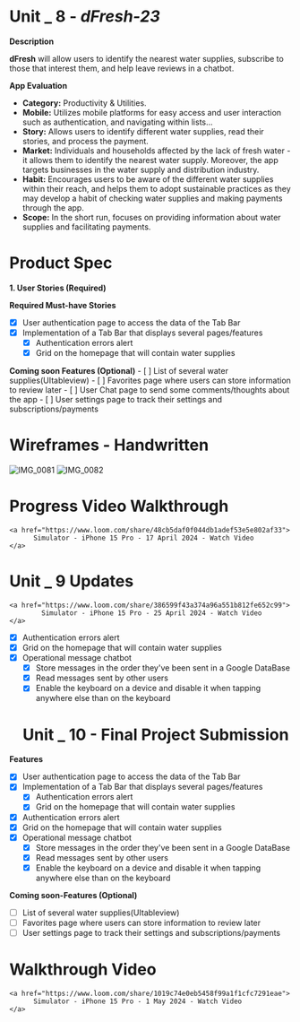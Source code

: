 # Unit _ 8 - *dFresh-23*

**Description**

**dFresh** will allow users to identify the nearest water supplies, subscribe to those that interest them, and help leave reviews in a chatbot.

**App Evaluation**

- **Category:** Productivity & Utilities.
- **Mobile:** Utilizes mobile platforms for easy access and user interaction such as authentication, and navigating within lists...
- **Story:** Allows users to identify different water supplies, read their stories, and process the payment.
- **Market:** Individuals and households affected by the lack of fresh water - it allows them to identify the nearest water supply. Moreover, the app targets businesses in the water supply and distribution industry.
- **Habit:** Encourages users to be aware of the different water supplies within their reach, and helps them to adopt sustainable practices as they may develop a habit of checking water supplies and making payments through the app.
- **Scope:** In the short run, focuses on providing information about water supplies and facilitating payments.

# Product Spec

**1. User Stories (Required)**

**Required Must-have Stories**

- [X] User authentication page to access the data of the Tab Bar
- [X] Implementation of a Tab Bar that displays several pages/features
    - [X] Authentication errors alert
    - [X] Grid on the homepage that will contain water supplies
     
**Coming soon Features (Optional)**
    - [ ] List of several water supplies(UItableview)
    - [ ] Favorites page where users can store information to review later
    - [ ] User Chat page to send some comments/thoughts about the app
    - [ ] User settings page to track their settings and subscriptions/payments
  
# Wireframes - Handwritten

![IMG_0081](https://github.com/JCkang23/dFresh-23/assets/155149687/a4f1f298-27ea-462d-adfc-0e73bdd86ede)
![IMG_0082](https://github.com/JCkang23/dFresh-23/assets/155149687/f8b51df7-2c83-491d-9d66-229a0b60010c)


# Progress Video Walkthrough

    <a href="https://www.loom.com/share/48cb5daf0f044db1adef53e5e802af33">
          Simulator - iPhone 15 Pro - 17 April 2024 - Watch Video
    </a>

# Unit _ 9 Updates

    <a href="https://www.loom.com/share/386599f43a374a96a551b812fe652c99">
            Simulator - iPhone 15 Pro - 25 April 2024 - Watch Video
    </a>

- [X] Authentication errors alert
- [X] Grid on the homepage that will contain water supplies
- [X] Operational message chatbot
    - [X] Store messages in the order they've been sent in a Google DataBase
    - [X] Read messages sent by other users
    - [X] Enable the keyboard on a device and disable it when tapping anywhere else than on the keyboard
     
  # Unit _ 10 - Final Project Submission

**Features**

- [X] User authentication page to access the data of the Tab Bar
- [X] Implementation of a Tab Bar that displays several pages/features
    - [X] Authentication errors alert
    - [X] Grid on the homepage that will contain water supplies
- [X] Authentication errors alert
- [X] Grid on the homepage that will contain water supplies
- [X] Operational message chatbot
    - [X] Store messages in the order they've been sent in a Google DataBase
    - [X] Read messages sent by other users
    - [X] Enable the keyboard on a device and disable it when tapping anywhere else than on the keyboard
     
**Coming soon-Features (Optional)**

- [ ] List of several water supplies(UItableview)
- [ ] Favorites page where users can store information to review later
- [ ] User settings page to track their settings and subscriptions/payments

# Walkthrough Video

    <a href="https://www.loom.com/share/1019c74e0eb5458f99a1f1cfc7291eae">
          Simulator - iPhone 15 Pro - 1 May 2024 - Watch Video
    </a>

